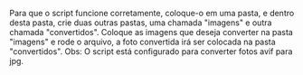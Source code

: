 Para que o script funcione corretamente, coloque-o em uma pasta, e dentro desta pasta, crie duas outras pastas, uma chamada "imagens" e outra chamada "convertidos". Coloque as imagens que deseja converter na pasta "imagens" e rode o arquivo, a foto convertida irá ser colocada na pasta "convertidos".
Obs: O script está configurado para converter fotos avif para jpg.
